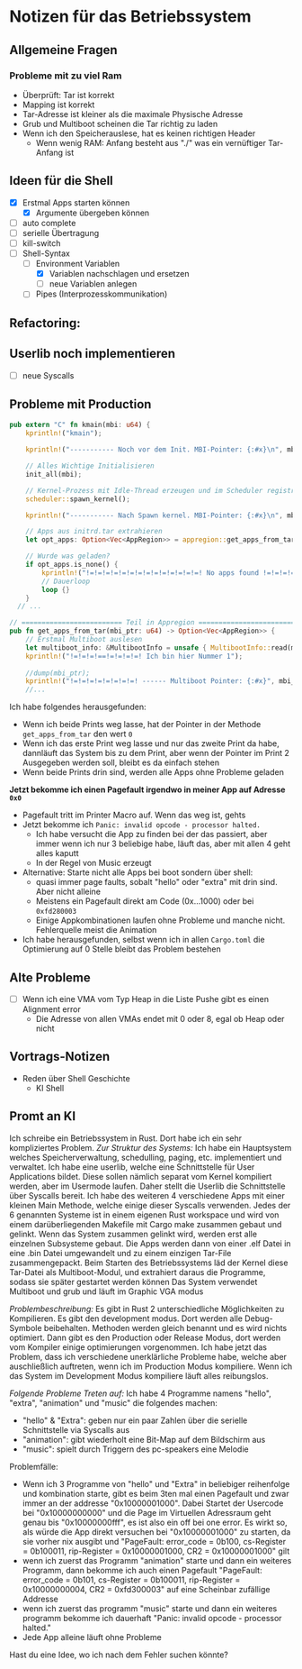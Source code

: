 # Notizen für das Betriebssystem

## Allgemeine Fragen
### Probleme mit zu viel Ram
- Überprüft: Tar ist korrekt
- Mapping ist korrekt
- Tar-Adresse ist kleiner als die maximale Physische Adresse
- Grub und Multiboot scheinen die Tar richtig zu laden
- Wenn ich den Speicherauslese, hat es keinen richtigen Header
  - Wenn wenig RAM: Anfang besteht aus "./" was ein vernüftiger Tar-Anfang ist 

## Ideen für die Shell
- [x] Erstmal Apps starten können
  - [x] Argumente übergeben können
- [ ] auto complete
- [ ] serielle Übertragung
- [ ] kill-switch
- [ ] Shell-Syntax
  - [ ] Environment Variablen
    - [x] Variablen nachschlagen und ersetzen
    - [ ] neue Variablen anlegen
  - [ ] Pipes (Interprozesskommunikation)

## Refactoring:

## Userlib noch implementieren
- [ ] neue Syscalls


## Probleme mit Production
```rust
pub extern "C" fn kmain(mbi: u64) {
    kprintln!("kmain");

    kprintln!("----------- Noch vor dem Init. MBI-Pointer: {:#x}\n", mbi); // Print 1

    // Alles Wichtige Initialisieren
    init_all(mbi);

    // Kernel-Prozess mit Idle-Thread erzeugen und im Scheduler registrieren
    scheduler::spawn_kernel();

    kprintln!("----------- Nach Spawn kernel. MBI-Pointer: {:#x}\n", mbi); // Print 2

    // Apps aus initrd.tar extrahieren
    let opt_apps: Option<Vec<AppRegion>> = appregion::get_apps_from_tar(mbi); // Use of mbi 2

    // Wurde was geladen?
    if opt_apps.is_none() {
        kprintln!("!=!=!=!=!=!=!=!=!=!=!=!=!=!=! No apps found !=!=!=!=!=!=!=!=!=!=!=!=!=!=!");
        // Dauerloop
        loop {}
    }
  // ...

// ========================= Teil in Appregion ========================= //
pub fn get_apps_from_tar(mbi_ptr: u64) -> Option<Vec<AppRegion>> {
    // Erstmal Multiboot auslesen
    let multiboot_info: &MultibootInfo = unsafe { MultibootInfo::read(mbi_ptr) };
    kprintln!("!=!=!=!==!=!=!=!=! Ich bin hier Nummer 1");
  
    //dump(mbi_ptr);
    kprintln!("!=!=!=!=!=!=!=!=! ------ Multiboot Pointer: {:#x}", mbi_ptr);
    //...
```
Ich habe folgendes herausgefunden: 
- Wenn ich beide Prints weg lasse, hat der Pointer in der Methode `get_apps_from_tar` den wert `0`
- Wenn ich das erste Print weg lasse und nur das zweite Print da habe, dannläuft das System bis zu dem Print, aber wenn der Pointer im Print 2 Ausgegeben werden soll, bleibt es da einfach stehen
- Wenn beide Prints drin sind, werden alle Apps ohne Probleme geladen

**Jetzt bekomme ich einen Pagefault irgendwo in meiner App auf Adresse `0x0`**
- Pagefault tritt im Printer Macro auf. Wenn das weg ist, gehts
- Jetzt bekomme ich `Panic: invalid opcode - processor halted.` 
  - Ich habe versucht die App zu finden bei der das passiert, aber immer wenn ich nur 3 beliebige habe, läuft das, aber mit allen 4 geht alles kaputt
  - In der Regel von Music erzeugt
- Alternative: Starte nicht alle Apps bei boot sondern über shell:
  - quasi immer page faults, sobalt "hello" oder "extra" mit drin sind. Aber nicht alleine
  - Meistens ein Pagefault direkt am Code (0x...1000) oder bei `0xfd280003`
  - Einige Appkombinationen laufen ohne Probleme und manche nicht. Fehlerquelle meist die Animation
- Ich habe herausgefunden, selbst wenn ich in allen `Cargo.toml` die Optimierung auf 0 Stelle bleibt das Problem bestehen



## Alte Probleme
- [ ] Wenn ich eine VMA vom Typ Heap in die Liste Pushe gibt es einen Alignment error
  - Die Adresse von allen VMAs endet mit 0 oder 8, egal ob Heap oder nicht
 
## Vortrags-Notizen
- Reden über Shell Geschichte
  - KI Shell 


## Promt an KI
Ich schreibe ein Betriebssystem in Rust. Dort habe ich ein sehr kompliziertes Problem.
*Zur Struktur des Systems:*
Ich habe ein Hauptsystem welches Speicherverwaltung, schedulling, paging, etc. implementiert und verwaltet. Ich habe eine userlib, welche eine Schnittstelle für User Applications bildet. Diese sollen nämlich separat vom Kernel kompiliert werden, aber im Usermode laufen. Daher stellt die Userlib die Schnittstelle über Syscalls bereit. Ich habe des weiteren 4 verschiedene Apps mit einer kleinen Main Methode, welche einige dieser Syscalls verwenden. Jedes der 6 genannten Systeme ist in einem eigenen Rust workspace und wird von einem darüberliegenden Makefile mit Cargo make zusammen gebaut und gelinkt.
Wenn das System zusammen gelinkt wird, werden erst alle einzelnen Subsysteme gebaut. Die Apps werden dann von einer .elf Datei in eine .bin Datei umgewandelt und zu einem einzigen Tar-File zusammengepackt. Beim Starten des Betriebssystems läd der Kernel diese Tar-Datei als Multiboot-Modul, und extrahiert daraus die Programme, sodass sie später gestartet werden können
Das System verwendet Multiboot und grub und läuft im Graphic VGA modus

*Problembeschreibung:*
Es gibt in Rust 2 unterschiedliche Möglichkeiten zu Kompilieren. Es gibt den development modus. Dort werden alle Debug-Symbole beibehalten. Methoden werden gleich benannt und es wird nichts optimiert. Dann gibt es den Production oder Release Modus, dort werden vom Kompiler einige optimierungen vorgenommen.
Ich habe jetzt das Problem, dass ich verschiedene unerklärliche Probleme habe, welche aber auschließlich auftreten, wenn ich im Production Modus kompiliere. Wenn ich das System im Development Modus kompiliere läuft alles reibungslos.

*Folgende Probleme Treten auf:*
Ich habe 4 Programme namens "hello", "extra", "animation" und "music" die folgendes machen:
- "hello" & "Extra": geben nur ein paar Zahlen über die serielle Schnittstelle via Syscalls aus
- "animation": gibt wiederholt eine Bit-Map auf dem Bildschirm aus
- "music": spielt durch Triggern des pc-speakers eine Melodie

Problemfälle:
- Wenn ich 3 Programme von "hello" und "Extra" in beliebiger reihenfolge und kombination starte, gibt es beim 3ten mal einen Pagefault und zwar immer an der addresse "0x10000001000". Dabei Startet der Usercode bei "0x10000000000" und die Page im Virtuellen Adressraum geht genau bis "0x10000000fff", es ist also ein off bei one error. Es wirkt so, als würde die App direkt versuchen bei "0x10000001000" zu starten, da sie vorher nix ausgibt und "PageFault: error_code = 0b100, cs-Register = 0b100011, rip-Register = 0x10000001000, CR2 = 0x10000001000" gilt
- wenn ich zuerst das Programm "animation" starte und dann ein weiteres Programm, dann bekomme ich auch einen Pagefault "PageFault: error_code = 0b101, cs-Register = 0b100011, rip-Register = 0x10000000004, CR2 = 0xfd300003" auf eine Scheinbar zufällige Addresse
- wenn ich zuerst das programm "music" starte und dann ein weiteres programm bekomme ich dauerhaft "Panic: invalid opcode - processor halted."
- Jede App alleine läuft ohne Probleme


Hast du eine Idee, wo ich nach dem Fehler suchen könnte?

